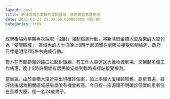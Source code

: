 ```yaml
---
layout: post
title: 新蒲崗兩大廈被列受限區域　居民開始落樓檢測
date: 2021-02-23 22:33:06.000000000 +08:00
categories: rthk
---
```


政府相隔兩星期再次採取「圍封」強制檢測行動，將新蒲崗金橋大廈及東誠大廈列為「受限區域」，區域內的人士自晚上8時半起須留在處所並接受強制檢測，政府目標是明早7時左右完成行動。

警方在有關範圍的路口拉起封鎖線，有工作人員運送大批物資到場，又架起多個工作帳篷，晚上9時許開始有居民被安排到臨時採樣站接受檢測。

當局說，由於金橋大廈近期出現確診個案，加上兩幢大廈樓齡較舊，劏房普遍，經評估後認為相關區域感染風險有機會較高。今日有一宗源頭不明確診個案的患者住在金橋大廈，是一名24歲男子。
